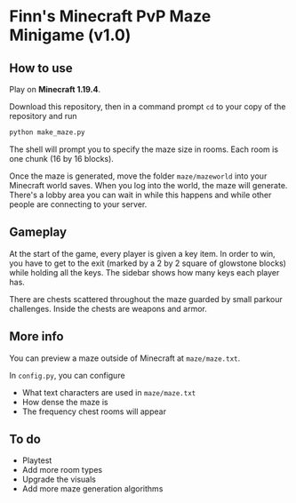 # Finn's Minecraft PvP Maze Minigame (v1.0)

## How to use

Play on **Minecraft 1.19.4**.

Download this repository, then in a command prompt `cd` to your copy of the repository and run

```bash
python make_maze.py
```

The shell will prompt you to specify the maze size in rooms. Each room is one chunk (16 by 16 blocks).

Once the maze is generated, move the folder `maze/mazeworld` into your Minecraft world saves. When you log into the world, the maze will generate. There's a lobby area you can wait in while this happens and while other people are connecting to your server.

## Gameplay

At the start of the game, every player is given a key item. In order to win, you have to get to the exit (marked by a 2 by 2 square of glowstone blocks) while holding all the keys. The sidebar shows how many keys each player has.

There are chests scattered throughout the maze guarded by small parkour challenges. Inside the chests are weapons and armor.

## More info

You can preview a maze outside of Minecraft at `maze/maze.txt`.

In `config.py`, you can configure

- What text characters are used in `maze/maze.txt`
- How dense the maze is
- The frequency chest rooms will appear

## To do

- Playtest
- Add more room types
- Upgrade the visuals
- Add more maze generation algorithms
